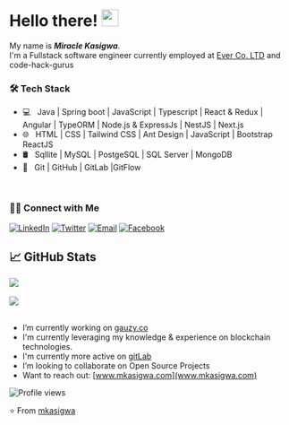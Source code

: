 # Hello there! <img src="https://raw.githubusercontent.com/MartinHeinz/MartinHeinz/master/wave.gif" width="30px">

My name is ***Miracle Kasigwa***. <br>
I'm a Fullstack software engineer currently employed at [Ever Co. LTD](https://ever.co/) and code-hack-gurus
<br/>

<h3>🛠 Tech Stack</h3>

- 💻 &nbsp; Java | Spring boot | JavaScript | Typescript | React & Redux | Angular | TypeORM | Node.js & ExpressJs | NestJS | Next.js
- 🌐 &nbsp; HTML | CSS | Tailwind CSS | Ant Design | JavaScript | Bootstrap ReactJS
- 🛢 &nbsp; Sqllite | MySQL | PostgeSQL | SQL Server | MongoDB
- 🔧 &nbsp; Git | GitHub | GitLab |GitFlow

<br/>


<h3> 🤝🏻 Connect with Me </h3>

<p align="left">
<a href="https://linkedin.com/in/mkasigwa/"><img alt="LinkedIn" src="https://img.shields.io/badge/LinkedIn-mkasigwa-blue?style=flat-square&logo=linkedin"></a>
<a href="https://twitter.com/Mkasigwa"><img alt="Twitter" src="https://img.shields.io/badge/Twitter-@MKasigwa-blue?style=flat-square&logo=twitter"></a>
<a href="mailto:miraclekasigwa@gmail.com"><img alt="Email" src="https://img.shields.io/badge/Email-miraclekasigwa@gmail.com-blue?style=flat-square&logo=Microsoft%20outlook"></a>
<a href="https://facebook.com/miraclekasi/"><img alt="Facebook" src="https://img.shields.io/badge/Facebook-miraclekasi-blue?style=flat-square&logo=facebook"></a>
<!-- </p>
<a href="mailto:miraclekasigwa@gmail.com"><img alt="Whatsapp" src="https://img.shields.io/badge/Email-miraclekasigwa@gmail.com-blue?style=flat-square&logo=Microsoft%20outlook"></a> -->
</p>



<!-- ## &#x270d; Blog & Writing

Apart from coding, I also maintain a blog - you can find my articles on my website at [nkpremices.com/tag/blog](https://nkpremices.com/tag/blog).
 -->

## &#x1f4c8; GitHub Stats
<a href="https://github.com/mkasigwa/mkasigwa">
  <img align="center" src="https://github-readme-stats.vercel.app/api/top-langs/?username=mkasigwa" />
</a>
<br>
<br>
<a href="https://github.com/mkasigwa/mkasigwa">
  <img align="center" src="https://github-readme-stats.vercel.app/api?username=mkasigwa&show_icons=true&count_private=true" />
</a>

<!-- links to social media icons -->

<!-- icons with padding -->

[1.1]: http://i.imgur.com/tXSoThF.png (twitter icon with padding)
[2.1]: http://i.imgur.com/0o48UoR.png (github icon with padding)

<!-- icons without padding -->

[1.2]: http://i.imgur.com/wWzX9uB.png (twitter icon without padding)
[2.2]: http://i.imgur.com/9I6NRUm.png (github icon without padding)
[3.2]: https://raw.githubusercontent.com/MartinHeinz/MartinHeinz/master/linkedin-3-16.png (LinkedIn icon without padding)


<!-- links to your social media accounts -->

[1]: https://twitter.com/mkasigwa
[2]: https://github.com/mkasigwa
[3]: https://www.linkedin.com/in/mkasigwa/


<!-- Resources -->
<!-- Icons: https://simpleicons.org/ -->
<!-- GitHub Stats: https://github.com/anuraghazra/github-readme-stats -->
<!-- Emojis: https://emojipedia.org/emoji/ -->
<!-- HTML Emojis: https://www.fileformat.info/index.htm -->
<!-- Shields: https://shields.io/ -->
<!-- Awesome GitHub Profile README: https://github.com/abhisheknaiidu/awesome-github-profile-readme -->

<br>
<br>

- I’m currently working on [gauzy.co](https://gauzy.co/)
- I'm currently leveraging my knowledge & experience on blockchain technologies.
- I'm currently more active on [gitLab](https://gitlab.com/mkasigwa)
- I’m looking to collaborate on Open Source Projects
- Want to reach out: [www.mkasigwa.com](www.mkasigwa.com)

![Profile views](https://gpvc.arturio.dev/mkasigwa)

⭐️ From [mkasigwa](https://github.com/mkasigwa)

<!--
**MKasigwa/MKasigwa** is a ✨ _special_ ✨ repository because its `README.md` (this file) appears on your GitHub profile.

Here are some ideas to get you started:

- 🔭 I’m currently working on ...
- 🌱 I’m currently learning ...
- 👯 I’m looking to collaborate on ...
- 🤔 I’m looking for help with ...
- 💬 Ask me about ...
- 📫 How to reach me: ...
- 😄 Pronouns: ...
- ⚡ Fun fact: ...
-->

